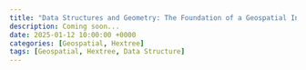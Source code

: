 ```yaml
---
title: "Data Structures and Geometry: The Foundation of a Geospatial Index"
description: Coming soon...
date: 2025-01-12 10:00:00 +0000
categories: [Geospatial, Hextree]
tags: [Geospatial, Hextree, Data Structure]
---
```

